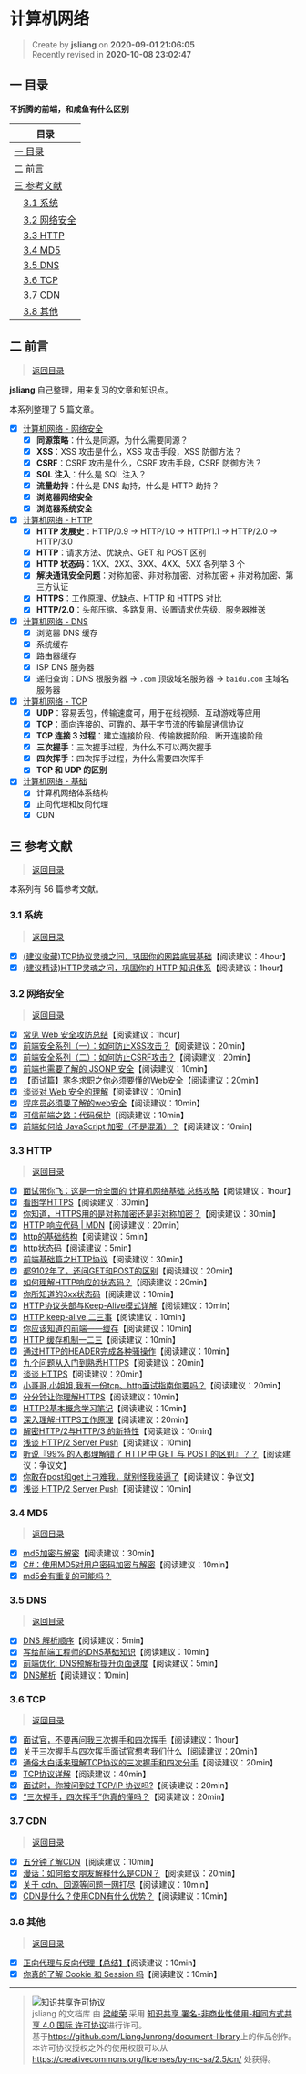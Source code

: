 计算机网络
===

> Create by **jsliang** on **2020-09-01 21:06:05**  
> Recently revised in **2020-10-08 23:02:47**

<!-- 目录开始 -->
## <a name="chapter-one" id="chapter-one"></a>一 目录

**不折腾的前端，和咸鱼有什么区别**

| 目录 |
| --- |
| [一 目录](#chapter-one) |
| <a name="catalog-chapter-two" id="catalog-chapter-two"></a>[二 前言](#chapter-two) |
| <a name="catalog-chapter-three" id="catalog-chapter-three"></a>[三 参考文献](#chapter-three) |
| &emsp;[3.1 系统](#chapter-three-one) |
| &emsp;[3.2 网络安全](#chapter-three-two) |
| &emsp;[3.3 HTTP](#chapter-three-three) |
| &emsp;[3.4 MD5](#chapter-three-four) |
| &emsp;[3.5 DNS](#chapter-three-five) |
| &emsp;[3.6 TCP](#chapter-three-six) |
| &emsp;[3.7 CDN](#chapter-three-seven) |
| &emsp;[3.8 其他](#chapter-three-eight) |
<!-- 目录结束 -->

## <a name="chapter-two" id="chapter-two"></a>二 前言

> [返回目录](#chapter-one)

**jsliang** 自己整理，用来复习的文章和知识点。

本系列整理了 5 篇文章。

* [x] [计算机网络 - 网络安全](https://github.com/LiangJunrong/document-library/blob/master/%E7%B3%BB%E5%88%97-%E9%9D%A2%E8%AF%95%E8%B5%84%E6%96%99/%E8%AE%A1%E7%AE%97%E6%9C%BA%E7%BD%91%E7%BB%9C/%E7%BD%91%E7%BB%9C%E5%AE%89%E5%85%A8.md)
  * [x] **同源策略**：什么是同源，为什么需要同源？
  * [x] **XSS**：XSS 攻击是什么，XSS 攻击手段，XSS 防御方法？
  * [x] **CSRF**：CSRF 攻击是什么，CSRF 攻击手段，CSRF 防御方法？
  * [x] **SQL 注入**：什么是 SQL 注入？
  * [x] **流量劫持**：什么是 DNS 劫持，什么是 HTTP 劫持？
  * [x] **浏览器网络安全**
  * [x] **浏览器系统安全**
* [x] [计算机网络 - HTTP](https://github.com/LiangJunrong/document-library/blob/master/%E7%B3%BB%E5%88%97-%E9%9D%A2%E8%AF%95%E8%B5%84%E6%96%99/%E8%AE%A1%E7%AE%97%E6%9C%BA%E7%BD%91%E7%BB%9C/HTTP.md)
  * [x] **HTTP 发展史**：HTTP/0.9 -> HTTP/1.0 -> HTTP/1.1 -> HTTP/2.0 -> HTTP/3.0
  * [x] **HTTP**：请求方法、优缺点、GET 和 POST 区别
  * [x] **HTTP 状态码**：1XX、2XX、3XX、4XX、5XX 各列举 3 个
  * [x] **解决通讯安全问题**：对称加密、非对称加密、对称加密 + 非对称加密、第三方认证
  * [x] **HTTPS**：工作原理、优缺点、HTTP 和 HTTPS 对比
  * [x] **HTTP/2.0**：头部压缩、多路复用、设置请求优先级、服务器推送
* [x] [计算机网络 - DNS](https://github.com/LiangJunrong/document-library/blob/master/%E7%B3%BB%E5%88%97-%E9%9D%A2%E8%AF%95%E8%B5%84%E6%96%99/%E8%AE%A1%E7%AE%97%E6%9C%BA%E7%BD%91%E7%BB%9C/DNS.md)
  * [x] 浏览器 DNS 缓存
  * [x] 系统缓存
  * [x] 路由器缓存
  * [x] ISP DNS 服务器
  * [x] 递归查询：DNS 根服务器 -> `.com` 顶级域名服务器 -> `baidu.com` 主域名服务器
* [x] [计算机网络 - TCP](https://github.com/LiangJunrong/document-library/blob/master/%E7%B3%BB%E5%88%97-%E9%9D%A2%E8%AF%95%E8%B5%84%E6%96%99/%E8%AE%A1%E7%AE%97%E6%9C%BA%E7%BD%91%E7%BB%9C/DNS.md)
  * [x] **UDP**：容易丢包，传输速度可，用于在线视频、互动游戏等应用
  * [x] **TCP**：面向连接的、可靠的、基于字节流的传输层通信协议
  * [x] **TCP 连接 3 过程**：建立连接阶段、传输数据阶段、断开连接阶段
  * [x] **三次握手**：三次握手过程，为什么不可以两次握手
  * [x] **四次挥手**：四次挥手过程，为什么需要四次挥手
  * [x] **TCP 和 UDP 的区别**
* [x] [计算机网络 - 基础](https://github.com/LiangJunrong/document-library/blob/master/%E7%B3%BB%E5%88%97-%E9%9D%A2%E8%AF%95%E8%B5%84%E6%96%99/%E8%AE%A1%E7%AE%97%E6%9C%BA%E7%BD%91%E7%BB%9C/%E8%AE%A1%E7%AE%97%E6%9C%BA%E7%BD%91%E7%BB%9C%E5%9F%BA%E7%A1%80.md)
  * [x] 计算机网络体系结构
  * [x] 正向代理和反向代理
  * [x] CDN

## <a name="chapter-three" id="chapter-three"></a>三 参考文献

> [返回目录](#chapter-one)

本系列有 56 篇参考文献。

### <a name="chapter-three-one" id="chapter-three-one"></a>3.1 系统

> [返回目录](#chapter-one)

* [x] [(建议收藏)TCP协议灵魂之问，巩固你的网路底层基础](https://juejin.im/post/6844904021308735502)【阅读建议：4hour】
* [x] [(建议精读)HTTP灵魂之问，巩固你的 HTTP 知识体系](https://juejin.im/post/6844904100035821575)【阅读建议：1hour】

### <a name="chapter-three-two" id="chapter-three-two"></a>3.2 网络安全

> [返回目录](#chapter-one)

* [x] [常见 Web 安全攻防总结](https://zoumiaojiang.com/article/common-web-security/)【阅读建议：1hour】
* [x] [前端安全系列（一）：如何防止XSS攻击？](https://tech.meituan.com/2018/09/27/fe-security.html)【阅读建议：20min】
* [x] [前端安全系列（二）：如何防止CSRF攻击？](https://tech.meituan.com/2018/10/11/fe-security-csrf.html)【阅读建议：20min】
* [x] [前端也需要了解的 JSONP 安全](https://juejin.im/post/5b75b497e51d45666276251d)【阅读建议：10min】
* [x] [【面试篇】寒冬求职之你必须要懂的Web安全](https://juejin.im/post/5cd6ad7a51882568d3670a8e)【阅读建议：20min】
* [x] [谈谈对 Web 安全的理解](https://zhuanlan.zhihu.com/p/25486768?group_id=820705780520079360)【阅读建议：10min】
* [x] [程序员必须要了解的web安全](https://juejin.im/post/5b4e0c936fb9a04fcf59cb79)【阅读建议：10min】
* [x] [可信前端之路：代码保护](https://www.freebuf.com/articles/web/102269.html)【阅读建议：10min】
* [x] [前端如何给 JavaScript 加密（不是混淆）？](https://www.zhihu.com/question/47047191)【阅读建议：10min】

### <a name="chapter-three-three" id="chapter-three-three"></a>3.3 HTTP

> [返回目录](#chapter-one)

* [x] [面试带你飞：这是一份全面的 计算机网络基础 总结攻略](https://juejin.im/post/6844903592965439501)【阅读建议：1hour】
* [x] [看图学HTTPS](https://juejin.im/post/6844903608421449742)【阅读建议：30min】
* [x] [你知道，HTTPS用的是对称加密还是非对称加密？](https://zhuanlan.zhihu.com/p/96494976)【阅读建议：30min】
* [x] [HTTP 响应代码 | MDN](https://developer.mozilla.org/zh-CN/docs/Web/HTTP/Status)【阅读建议：20min】
* [x] [http的基础结构](http://47.98.159.95/my_blog/http/001.html#%E8%B5%B7%E5%A7%8B%E8%A1%8C)【阅读建议：5min】
* [x] [http状态码](http://47.98.159.95/my_blog/http/004.html#_1xx)【阅读建议：5min】
* [x] [前端基础篇之HTTP协议](https://juejin.im/post/5cd0438c6fb9a031ec6d3ab2)【阅读建议：30min】
* [x] [都9102年了，还问GET和POST的区别](https://segmentfault.com/a/1190000018129846)【阅读建议：20min】
* [x] [如何理解HTTP响应的状态码？](https://harttle.land/2015/08/15/http-status-code.html)【阅读建议：20min】
* [x] [你所知道的3xx状态码](https://aotu.io/notes/2016/01/28/3xx-of-http-status/index.html)【阅读建议：10min】
* [x] [HTTP协议头部与Keep-Alive模式详解](https://www.byvoid.com/zhs/blog/http-keep-alive-header)【阅读建议：10min】
* [x] [HTTP keep-alive 二三事](https://lotabout.me/2019/Things-about-keepalive/)【阅读建议：10min】
* [x] [你应该知道的前端——缓存](https://juejin.im/post/6844903598556446733)【阅读建议：10min】
* [x] [HTTP 缓存机制一二三](https://zhuanlan.zhihu.com/p/29750583)【阅读建议：10min】
* [x] [通过HTTP的HEADER完成各种骚操作](https://juejin.im/post/6844903661596835854)【阅读建议：10min】
* [x] [九个问题从入门到熟悉HTTPS](https://juejin.im/post/6844903521272201223)【阅读建议：20min】
* [x] [谈谈 HTTPS](https://juejin.im/post/6844903504046211079)【阅读建议：20min】
* [x] [小哥哥,小姐姐,我有一份tcp、http面试指南你要吗？](https://juejin.im/post/6844903592164343821)【阅读建议：20min】
* [x] [分分钟让你理解HTTPS](https://juejin.im/post/6844903599303032845)【阅读建议：10min】
* [x] [HTTP2基本概念学习笔记](https://juejin.im/post/6844903589635162120)【阅读建议：10min】
* [x] [深入理解HTTPS工作原理](https://juejin.im/post/5ca6a109e51d4544e27e3048)【阅读建议：20min】
* [x] [解密HTTP/2与HTTP/3 的新特性](https://segmentfault.com/a/1190000020714686)【阅读建议：10min】
* [x] [浅谈 HTTP/2 Server Push](https://zhuanlan.zhihu.com/p/26757514)【阅读建议：10min】
* [x] [听说『99% 的人都理解错了 HTTP 中 GET 与 POST 的区别』？？](https://zhuanlan.zhihu.com/p/25028045)【阅读建议：争议文】
* [x] [你敢在post和get上刁难我，就别怪我装逼了](https://juejin.im/post/6844903508370538503)【阅读建议：争议文】
* [x] [浅谈 HTTP/2 Server Push](https://zhuanlan.zhihu.com/p/26757514)【阅读建议：10min】

### <a name="chapter-three-four" id="chapter-three-four"></a>3.4 MD5

> [返回目录](#chapter-one)

* [x] [md5加密与解密](https://zhuanlan.zhihu.com/p/58888121)【阅读建议：30min】
* [x] [C#：使用MD5对用户密码加密与解密](https://www.cnblogs.com/healer007/p/5062189.html)【阅读建议：10min】
* [x] [md5会有重复的可能吗？](https://www.zhihu.com/question/23189202)

### <a name="chapter-three-five" id="chapter-three-five"></a>3.5 DNS

> [返回目录](#chapter-one)

* [x] [DNS 解析顺序](https://blog.csdn.net/Yooneep/article/details/89882123)【阅读建议：5min】
* [x] [写给前端工程师的DNS基础知识](http://www.sunhao.win/articles/netwrok-dns.html)【阅读建议：10min】
* [x] [前端优化: DNS预解析提升页面速度](https://www.jianshu.com/p/95a0c0636d28)【阅读建议：5min】
* [x] [DNS解析](https://imweb.io/topic/55e3ba46771670e207a16bc8)【阅读建议：10min】

### <a name="chapter-three-six" id="chapter-three-six"></a>3.6 TCP

> [返回目录](#chapter-one)

* [x] [面试官，不要再问我三次握手和四次挥手](https://zhuanlan.zhihu.com/p/86426969)【阅读建议：1hour】
* [x] [关于三次握手与四次挥手面试官想考我们什么](https://juejin.im/post/6844903834708344840)【阅读建议：20min】
* [x] [通俗大白话来理解TCP协议的三次握手和四次分手](https://github.com/jawil/blog/issues/14)【阅读建议：20min】
* [x] [TCP协议详解](https://juejin.im/post/5ba895a06fb9a05ce95c5dac)【阅读建议：40min】
* [x] [面试时，你被问到过 TCP/IP 协议吗?](https://juejin.im/post/58e36d35b123db15eb748856)【阅读建议：20min】
* [x] [“三次握手，四次挥手”你真的懂吗？](https://zhuanlan.zhihu.com/p/53374516)【阅读建议：20min】

### <a name="chapter-three-seven" id="chapter-three-seven"></a>3.7 CDN

> [返回目录](#chapter-one)

* [x] [五分钟了解CDN](https://juejin.im/post/5afa449c51882542ba07e70e)【阅读建议：10min】
* [x] [漫话：如何给女朋友解释什么是CDN？](https://juejin.im/post/5d478c48e51d453c135c5a5c)【阅读建议：20min】
* [x] [关于 cdn、回源等问题一网打尽](https://juejin.im/post/5af46498f265da0b8d41f6a3)【阅读建议：10min】
* [x] [CDN是什么？使用CDN有什么优势？](https://www.zhihu.com/question/36514327?rf=37353035)【阅读建议：10min】

### <a name="chapter-three-eight" id="chapter-three-eight"></a>3.8 其他

> [返回目录](#chapter-one)

* [x] [正向代理与反向代理【总结】](https://www.cnblogs.com/Anker/p/6056540.html)【阅读建议：10min】
* [x] [你真的了解 Cookie 和 Session 吗](https://juejin.im/post/6844903842773991431)【阅读建议：10min】

---

> <a rel="license" href="http://creativecommons.org/licenses/by-nc-sa/4.0/"><img alt="知识共享许可协议" style="border-width:0" src="https://i.creativecommons.org/l/by-nc-sa/4.0/88x31.png" /></a><br /><span xmlns:dct="http://purl.org/dc/terms/" property="dct:title">jsliang 的文档库</span> 由 <a xmlns:cc="http://creativecommons.org/ns#" href="https://github.com/LiangJunrong/document-library" property="cc:attributionName" rel="cc:attributionURL">梁峻荣</a> 采用 <a rel="license" href="http://creativecommons.org/licenses/by-nc-sa/4.0/">知识共享 署名-非商业性使用-相同方式共享 4.0 国际 许可协议</a>进行许可。<br />基于<a xmlns:dct="http://purl.org/dc/terms/" href="https://github.com/LiangJunrong/document-library" rel="dct:source">https://github.com/LiangJunrong/document-library</a>上的作品创作。<br />本许可协议授权之外的使用权限可以从 <a xmlns:cc="http://creativecommons.org/ns#" href="https://creativecommons.org/licenses/by-nc-sa/2.5/cn/" rel="cc:morePermissions">https://creativecommons.org/licenses/by-nc-sa/2.5/cn/</a> 处获得。